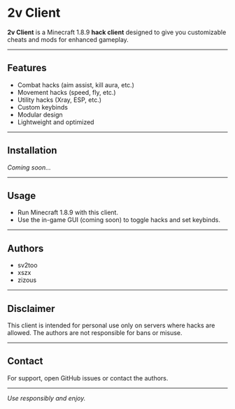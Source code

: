 # 2v Client

**2v Client** is a Minecraft 1.8.9 **hack client** designed to give you customizable cheats and mods for enhanced gameplay.

---

## Features

- Combat hacks (aim assist, kill aura, etc.)
- Movement hacks (speed, fly, etc.)
- Utility hacks (Xray, ESP, etc.)
- Custom keybinds
- Modular design
- Lightweight and optimized

---

## Installation

*Coming soon...*

---

## Usage

- Run Minecraft 1.8.9 with this client.
- Use the in-game GUI (coming soon) to toggle hacks and set keybinds.

---

## Authors

- sv2too  
- xszx  
- zizous

---

## Disclaimer

This client is intended for personal use only on servers where hacks are allowed. The authors are not responsible for bans or misuse.

---

## Contact

For support, open GitHub issues or contact the authors.

---

*Use responsibly and enjoy.*
